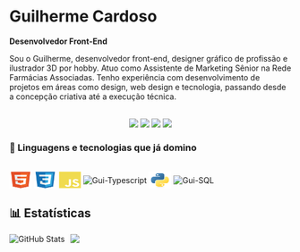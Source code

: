 # Guilherme Cardoso

**Desenvolvedor Front-End**

Sou o Guilherme, desenvolvedor front-end, designer gráfico de profissão e ilustrador 3D por hobby. Atuo como Assistente de Marketing Sênior na Rede Farmácias Associadas. Tenho experiência com desenvolvimento de projetos em áreas como design, web design e tecnologia, passando desde a concepção criativa até a execução técnica.

<br>

 <div
   align="center"
      
  <a href="https://www.instagram.com/oguicardoso/" target="_blank"><img src="https://img.shields.io/badge/-Instagram-%23E4405F?style=for-the-badge&logo=instagram&logoColor=white" target="_blank"></a>
  <a href="https://discord.com/users/oguicardoso89" target="_blank"><img src="https://img.shields.io/badge/Discord-7289DA?style=for-the-badge&logo=discord&logoColor=white" target="_blank"></a> 
  <a href = "mailto:guisc89@gmail.com"><img src="https://img.shields.io/badge/-Gmail-%23333?style=for-the-badge&logo=gmail&logoColor=white" target="_blank"></a>
  <a href="https://www.linkedin.com/in/guilherme-cardoso-02111989/" target="_blank"><img src="https://img.shields.io/badge/-LinkedIn-%230077B5?style=for-the-badge&logo=linkedin&logoColor=white" target="_blank"></a> 
  
</div>

### 🤖 Linguagens e tecnologias que já domino

<div style="display: inline_block"><br>
  <img align="center" alt="Gui-HTML" height="30" width="40" src="https://raw.githubusercontent.com/devicons/devicon/master/icons/html5/html5-original.svg">
  <img align="center" alt="Gui-CSS" height="30" width="40" src="https://raw.githubusercontent.com/devicons/devicon/master/icons/css3/css3-original.svg">
  <img align="center" alt="Gui-Js" height="30" width="40" src="https://raw.githubusercontent.com/devicons/devicon/master/icons/javascript/javascript-plain.svg">
  <img align="center" alt="Gui-Typescript" height="30" width="40" src="https://cdn.jsdelivr.net/gh/devicons/devicon@latest/icons/typescript/typescript-original.svg">
  <img align="center" alt="Gui-Python" height="30" width="40" src="https://raw.githubusercontent.com/devicons/devicon/master/icons/python/python-original.svg">
  <img align="center" alt="Gui-SQL" src="https://cdn.jsdelivr.net/gh/devicons/devicon@latest/icons/sqldeveloper/sqldeveloper-original.svg" width="40" height="30"/>


 <!-- ### 📚 Estudando

  <img align="center" alt="Gui-React" height="30" width="40" src="https://raw.githubusercontent.com/devicons/devicon/master/icons/react/react-original.svg">
  <img align="center" alt="Gui-Ts" height="30" width="40" src="https://raw.githubusercontent.com/devicons/devicon/master/icons/typescript/typescript-plain.svg">
  
  <!-- 
  img align="center" alt="Gui-Csharp" height="30" width="40" src="https://raw.githubusercontent.com/devicons/devicon/master/icons/csharp/csharp-original.svg"
!-->
  
</div>

<div>

  ## 📊 Estatísticas
  
  <img 
    align=left
    alt="GitHub Stats" 
    height="200" 
    style="padding-right: 10px;" 
    src="https://github-readme-stats.vercel.app/api?username=Guisc89&theme=dark&show_icons=true&hide_border=true&count_private=true"
  />
    
 ![](https://github-readme-stats.vercel.app/api/top-langs/?username=Guisc89&theme=dark&show_icons=true&hide_border=true&count_private=true&layout=compact)
  
</div>

<!--
**Guisc89/Guisc89** is a ✨ _special_ ✨ repository because its `README.md` (this file) appears on your GitHub profile.
